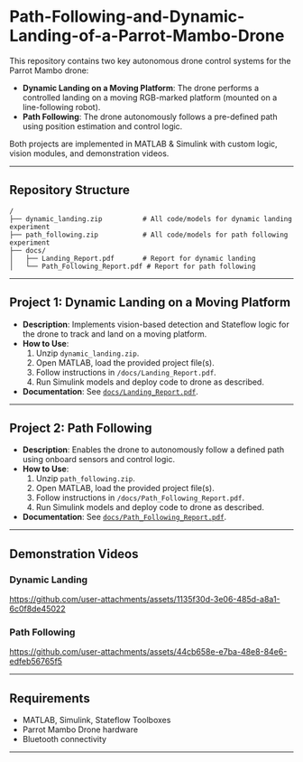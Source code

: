 # Path-Following-and-Dynamic-Landing-of-a-Parrot-Mambo-Drone

This repository contains two key autonomous drone control systems for the Parrot Mambo drone:

- **Dynamic Landing on a Moving Platform**: The drone performs a controlled landing on a moving RGB-marked platform (mounted on a line-following robot).
- **Path Following**: The drone autonomously follows a pre-defined path using position estimation and control logic.

Both projects are implemented in MATLAB & Simulink with custom logic, vision modules, and demonstration videos.

---

## Repository Structure

```
/
├── dynamic_landing.zip          # All code/models for dynamic landing experiment
├── path_following.zip           # All code/models for path following experiment
├── docs/
│   ├── Landing_Report.pdf       # Report for dynamic landing
│   └── Path_Following_Report.pdf # Report for path following
```
---

## Project 1: Dynamic Landing on a Moving Platform

- **Description**: Implements vision-based detection and Stateflow logic for the drone to track and land on a moving platform.
- **How to Use**:
  1. Unzip `dynamic_landing.zip`.
  2. Open MATLAB, load the provided project file(s).
  3. Follow instructions in `/docs/Landing_Report.pdf`.
  4. Run Simulink models and deploy code to drone as described.
- **Documentation**: See [`docs/Landing_Report.pdf`](docs/Landing_Report.pdf).
---

## Project 2: Path Following

- **Description**: Enables the drone to autonomously follow a defined path using onboard sensors and control logic.
- **How to Use**:
  1. Unzip `path_following.zip`.
  2. Open MATLAB, load the provided project file(s).
  3. Follow instructions in `/docs/Path_Following_Report.pdf`.
  4. Run Simulink models and deploy code to drone as described.
- **Documentation**: See [`docs/Path_Following_Report.pdf`](docs/Path_Following_Report.pdf).
---

## Demonstration Videos

### Dynamic Landing
https://github.com/user-attachments/assets/1135f30d-3e06-485d-a8a1-6c0f8de45022 

### Path Following
https://github.com/user-attachments/assets/44cb658e-e7ba-48e8-84e6-edfeb56765f5 

---

## Requirements

- MATLAB, Simulink, Stateflow Toolboxes
- Parrot Mambo Drone hardware
- Bluetooth connectivity

---

```

